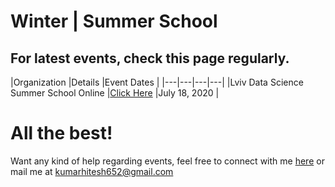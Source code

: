 # Winter | Summer School

## For latest events, check this page regularly.

|Organization   |Details   |Event Dates   |
|---|---|---|---|
|Lviv Data Science Summer School Online   |[Click Here](https://apps.ucu.edu.ua/en/summerschool-ds/)   |July 18, 2020   |

# All the best!

Want any kind of help regarding events, feel free to connect with me [here](https://www.linkedin.com/in/hitesh-kumar-a03a2b16b/) or mail me at kumarhitesh652@gmail.com
